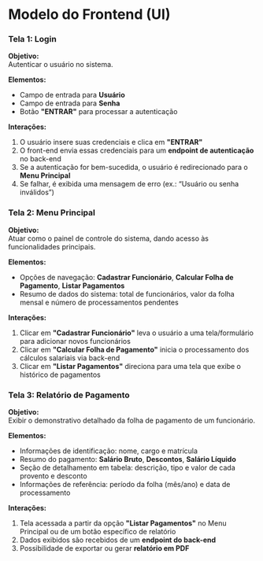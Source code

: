 # Modelo do Frontend (UI)

### Tela 1: Login

**Objetivo:**  
Autenticar o usuário no sistema.

**Elementos:**
- Campo de entrada para **Usuário**  
- Campo de entrada para **Senha**  
- Botão **"ENTRAR"** para processar a autenticação  

**Interações:**
1. O usuário insere suas credenciais e clica em **"ENTRAR"**  
2. O front-end envia essas credenciais para um **endpoint de autenticação** no back-end  
3. Se a autenticação for bem-sucedida, o usuário é redirecionado para o **Menu Principal**  
4. Se falhar, é exibida uma mensagem de erro (ex.: “Usuário ou senha inválidos”)  

### Tela 2: Menu Principal

**Objetivo:**  
Atuar como o painel de controle do sistema, dando acesso às funcionalidades principais.

**Elementos:**
- Opções de navegação: **Cadastrar Funcionário**, **Calcular Folha de Pagamento**, **Listar Pagamentos**  
- Resumo de dados do sistema: total de funcionários, valor da folha mensal e número de processamentos pendentes  

**Interações:**
1. Clicar em **"Cadastrar Funcionário"** leva o usuário a uma tela/formulário para adicionar novos funcionários  
2. Clicar em **"Calcular Folha de Pagamento"** inicia o processamento dos cálculos salariais via back-end  
3. Clicar em **"Listar Pagamentos"** direciona para uma tela que exibe o histórico de pagamentos  

### Tela 3: Relatório de Pagamento

**Objetivo:**  
Exibir o demonstrativo detalhado da folha de pagamento de um funcionário.

**Elementos:**
- Informações de identificação: nome, cargo e matrícula  
- Resumo do pagamento: **Salário Bruto**, **Descontos**, **Salário Líquido**  
- Seção de detalhamento em tabela: descrição, tipo e valor de cada provento e desconto  
- Informações de referência: período da folha (mês/ano) e data de processamento  

**Interações:**
1. Tela acessada a partir da opção **"Listar Pagamentos"** no Menu Principal ou de um botão específico de relatório  
2. Dados exibidos são recebidos de um **endpoint do back-end**  
3. Possibilidade de exportar ou gerar **relatório em PDF**  
